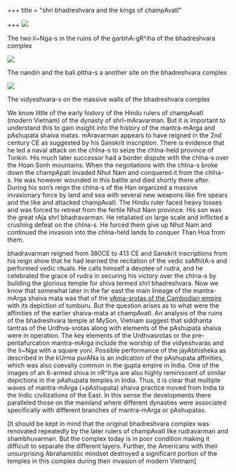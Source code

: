 +++
title = "shri bhadreshvara and the kings of champAvatI"

+++
[![](https://i1.wp.com/bp1.blogger.com/_ZhvcTTaaD_4/RkdZhI9MdRI/AAAAAAAAAIs/JPg5O8CNiXE/s320/bhadra1.jpg)](http://bp1.blogger.com/_ZhvcTTaaD_4/RkdZhI9MdRI/AAAAAAAAAIs/JPg5O8CNiXE/s1600-h/bhadra1.jpg)

The two li\~Nga-s in the ruins of the garbhA-gR^iha of the bhadreshvara
complex

[![](https://i1.wp.com/bp2.blogger.com/_ZhvcTTaaD_4/RkdPEY9MdPI/AAAAAAAAAIc/eTXiJxYsE2Q/s320/bhadra2.jpg)](http://bp2.blogger.com/_ZhvcTTaaD_4/RkdPEY9MdPI/AAAAAAAAAIc/eTXiJxYsE2Q/s1600-h/bhadra2.jpg)

The nandin and the bali pItha-s a another site on the bhadreshvara
complex

[![](https://i1.wp.com/bp2.blogger.com/_ZhvcTTaaD_4/RkdPEY9MdQI/AAAAAAAAAIk/HZm25h4uFFc/s320/bhadra3.jpg)](http://bp2.blogger.com/_ZhvcTTaaD_4/RkdPEY9MdQI/AAAAAAAAAIk/HZm25h4uFFc/s1600-h/bhadra3.jpg)

The vidyeshvara-s on the massive walls of the bhadreshvara complex

We know little of the early history of the Hindu rulers of champAvatI
(modern Vietnam) of the dynasty of shrI-mAravarman. But it is important
to understand this to gain insight into the history of the mantra-mArga
and pAshupata shaiva matas. mAravarman appears to have reigned in the
2nd century CE as suggested by his Sanskrit inscription. There is
evidence that he led a naval attack on the chIna-s to seize the
chIna-held province of Tonkin. His much later successor had a border
dispute with the chIna-s over the Hoan Sonh mountains. When the
negotiations with the chIna-s broke down the champApati invaded Nhut Nam
and conquered it from the chIna-s. He was however wounded in this battle
and died shortly there after. During his son’s reign the chIna-s of the
Han organized a massive invasionary force by land and sea with several
new weapons like fire spears and the like and attacked champAvatI. The
Hindu ruler faced heavy losses and was forced to retreat from the
fertile Nhut Nam province. His son was the great rAja shrI bhadravarman.
He retaliated on large scale and inflicted a crushing defeat on the
chIna-s. He forced them give up Nhut Nam and continued the invasion into
the chIna-held lands to conquer Than Hoa from them.

bhadravarman reigned from 380CE to 413 CE and Sanskrit inscriptions from
his reign show that he had learned the recitation of the vedic saMhitA-s
and performed vedic rituals. He calls himself a devotee of rudra, and he
celebrated the grace of rudra in securing his victory over the chIna-s
by building the glorious temple for shiva termed shrI bhadreshvara. Now
we know that somewhat later in the far east the main lineage of the
mantra-mArga shaiva mata was that of the [vAma-srotas of the Cambodian
empire](http://manollasa.blogspot.com/2007/02/greatest-temple-of-shiva.html)
with its depiction of tumburu. But the question arises as to what were
the affinities of the earlier shaiva-mata at champAvatI. An analysis of
the ruins of the bhadreshvara temple at MySon, Vietnam suggest that
siddhanta tantras of the Urdhva-srotas along with elements of the
pAshupata shaiva were in operation. The key elements of the Urdhvasrotas
or the pre-pentafurcation mantra-mArga include the worship of the
vidyeshvaras and the li\~Nga with a square yoni. Possible performance of
the jayAbhisheka as described in the kUrma purANa is an indication of
the pAshupata affinities, which was also coevally common in the gupta
empire in India. One of the images of an 8-armed shiva in nR^itya are
also highly reminiscent of similar depictions in the pAshupata temples
in India. Thus, it is clear that multiple waves of mantra-mArga
(+pAshupata) shaiva practice moved from India to the Indic civilizations
of the East. In this sense the developments there paralleled those on
the mainland where different dynasties were associated specifically with
different branches of mantra-mArga or pAshupatas.

\[It should be kept in mind that the original bhadreshvara complex was
renovated repeatedly by the later rulers of champAvatI like rudravarman
and shambhuvarman. But the complex today is in poor condition making it
difficult to separate the different layers. Further, the Americans with
their unsurprising Abrahamistic mindset destroyed a significant portion
of the temples in this complex during their invasion of modern Vietnam\]
